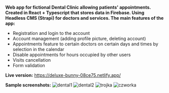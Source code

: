 <b>Web app for fictional Dental Clinic allowing patients'
appointments. Created in React + Typescript that stores
data in Firebase. Using Headless CMS (Strapi) for
doctors and services.
The main features of the app:</b>

- Registration and login to the account
- Account management (adding profile picture, deleting account)
- Appointments feature to certain doctors on certain days and
  times by selection in the calendar
- Disable appointments for hours occupied by other users
- Visits cancellation
- Form validation

<b>Live version:</b> https://deluxe-bunny-08ce75.netlify.app/

<b>Sample screenshots:</b>
![dental1](https://user-images.githubusercontent.com/101347573/206219904-4de8afd9-f5cf-4688-86df-9e16dd6df4c3.png)
![dental2](https://user-images.githubusercontent.com/101347573/206219918-bb08135a-90be-4263-afa9-330ba7ad91ea.png)
![trojka](https://user-images.githubusercontent.com/101347573/206223586-e191b874-8d85-4b8a-a33d-5d3a1584ae11.png)
![czworka](https://user-images.githubusercontent.com/101347573/206223592-18d9d579-3555-40bf-bd3b-9cde51dc3f1c.png)

